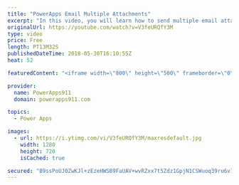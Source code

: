```yaml
---
title: "PowerApps Email Multiple Attachments"
excerpt: "In this video, you will learn how to send multiple email attachments with PowerApps via the Outlook connector. Turns out that if you build the collection in the format that the attachments property wants it is pretty easy to do. Check out the video for a couple of cool other concepts along the way also."
originalUrl: https://youtube.com/watch?v=V3feURQfY3M
type: video
price: Free
length: PT13M32S
publishedDateTime: 2018-05-30T16:10:55Z
heat: 52

featuredContent: "<iframe width=\"800\" height=\"500\" frameborder=\"0\" src=\"https://www.youtube.com/embed/V3feURQfY3M\" allow=\"accelerometer; autoplay; encrypted-media; gyroscope; picture-in-picture\" allowfullscreen></iframe>"

provider:
  name: PowerApps911
  domain: powerapps911.com

topics:
  - Power Apps

images:
  - url: https://i.ytimg.com/vi/V3feURQfY3M/maxresdefault.jpg
    width: 1280
    height: 720
    isCached: true

secured: "B9ssPoUJ0ZwKJl+zEzeHWSB9FaUAV+wvRZxx7t5Zdz1GpjN1CSWuoq39ru6v1K0waJJuQ50DOx3p3WAl5JYsPTbg3j5V/0H0wt6PjK/XW+qRn2ugt4r6QhqCiVf1hhSWN65XBS5Jd3C0MNLiu7QQ9ahhbETIxBLqtUT6H3c4x2AV35HO2AZ9cD66SSozAtwvoXBrOuUlc07LGe5vlDoqp2uMMMk046TkX8Cy/Qlv4/kc0iOS/GEUPjzU7VShq6XAYSSmx+6iCTlUs+WdlhOaPp2XXiXdR7lXVAZ+JnjpPmBbSUThOonHS0o9WWw9KFpzDHeH4rvfwqvUBiaFx7pCZtaFwtQfxyRlvOj7PYA3zUvAicGmx9gBGlC2VN+Mt0EJ58H0C/FIQtUfdkBU9G/uvSk6yhf6Wt+5LT2eroIRajk=;wVOsHGjQ5kxERdMYkzCuGQ=="
---
```


